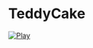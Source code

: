 # TeddyCake
[![Play](https://github.com/NikiProgramm/TeddyCakeWebGL/blob/main/Build/Start.png?raw=true)](https://nikiprogramm.github.io/TeddyCakeWebGL/)
